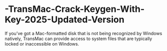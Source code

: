 # -TransMac-Crack-Keygen-With-Key-2025-Updated-Version
If you’ve got a Mac-formatted disk that is not being recognized by Windows natively, TransMac can provide access to system files that are typically locked or inaccessible on Windows.

